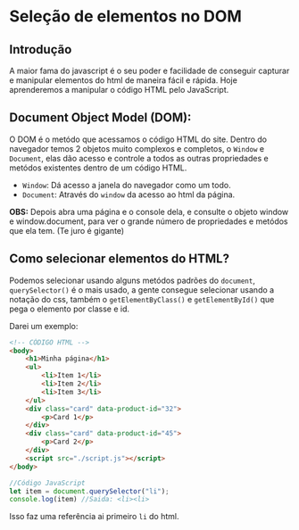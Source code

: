 # Seleção de elementos no DOM

## Introdução

A maior fama do javascript é o seu poder e facilidade de conseguir capturar e manipular elementos do html de maneira fácil e rápida. Hoje aprenderemos a manipular o código HTML pelo JavaScript.

## Document Object Model (DOM):

O DOM é o metódo que acessamos o código HTML do site. Dentro do navegador temos 2 objetos muito complexos e completos, o `Window` e `Document`, elas dão acesso e controle a todos as outras propriedades e metódos existentes dentro de um código HTML.

- `Window`: Dá acesso a janela do navegador como um todo.
- `Document`: Através do `window` da acesso ao html da página.

**OBS:** Depois abra uma página e o console dela, e consulte o objeto window e window.document, para ver o grande número de propriedades e metódos que ela tem. (Te juro é gigante)

## Como selecionar elementos do HTML?

Podemos selecionar usando alguns metódos padrões do `document`, `querySelector()` é o mais usado, a gente consegue selecionar usando a notação do css, também o `getElementByClass()` e
`getElementById()` que pega o elemento por classe e id.

Darei um exemplo:

```html
<!-- CÓDIGO HTML -->
<body>
    <h1>Minha página</h1>
    <ul>
        <li>Item 1</li>
        <li>Item 2</li>
        <li>Item 3</li>
    </ul>
    <div class="card" data-product-id="32">
        <p>Card 1</p>
    </div>
    <div class="card" data-product-id="45">
        <p>Card 2</p>
    </div>
    <script src="./script.js"></script>
</body>
```

```javascript
//Código JavaScript
let item = document.querySelector("li");
console.log(item) //Saida: <li><li>
```

Isso faz uma referência ai primeiro `li` do html.


